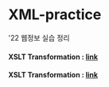 # XML-practice
'22 웹정보 실습 정리  
#### XSLT Transformation : [link][XSLT Transformation Online Tool]
[XSLT Transformation Online Tool]: https://www.online-toolz.com/tools/xslt-transformation.php
#### XSLT Transformation : [link][XSLT Transformation Online Tool2]
[XSLT Transformation Online Tool2]: https://www.freeformatter.com/xsl-transformer.html#before-output
